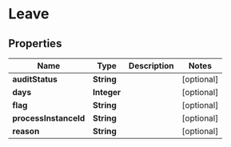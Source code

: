 
# Leave

## Properties
Name | Type | Description | Notes
------------ | ------------- | ------------- | -------------
**auditStatus** | **String** |  |  [optional]
**days** | **Integer** |  |  [optional]
**flag** | **String** |  |  [optional]
**processInstanceId** | **String** |  |  [optional]
**reason** | **String** |  |  [optional]



